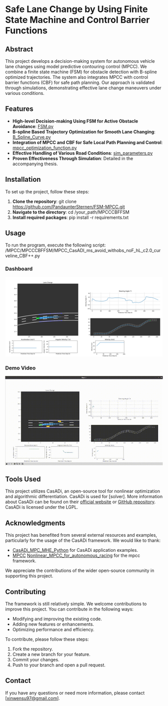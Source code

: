 # Safe Lane Change by Using Finite State Machine and Control Barrier Functions

## Abstract
This project develops a decision-making system for autonomous vehicle lane changes using model predictive contouring control (MPCC). We combine a finite state machine (FSM) for obstacle detection with B-spline optimized trajectories. The system also integrates MPCC with control barrier functions (CBF) for safe path planning. Our approach is validated through simulations, demonstrating effective lane change maneuvers under various conditions.

## Features
- **High-level Decision-making Using FSM for Active Obstacle Avoidance**: [FSM.py](/MPCCCBFFSM/high_level_control/FSM.py)
- **B-spline Based Trajectory Optimization for Smooth Lane Changing**: [B_Spline_Curve.py](/MPCCCBFFSM/high_level_control/B_Spline_Curve.py)
- **Integration of MPCC and CBF for Safe Local Path Planning and Control**: [mpcc_optimization_function.py](/MPCCCBFFSM/MPCC_set/mpcc_optimazation_fuction.py)
- **Effective Handling of Various Road Conditions**: [sim_parameters.py](/MPCCCBFFSM/env/sim_parameters.py)
- **Proven Effectiveness Through Simulation**: Detailed in the accompanying thesis.

## Installation
To set up the project, follow these steps:
1. **Clone the repository**:
git clone https://github.com/PandaunterSternen/FSM-MPCC.git
2. **Navigate to the directory**:
cd /your_path/MPCCCBFFSM
3. **Install required packages**:
pip install -r requirements.txt

## Usage
To run the program, execute the following script:
/MPCC/MPCCCBFFSM/MPCC_CasADI_ms_avoid_withobs_noF_hL_c2.0_curveline_CBF++.py

### Dashboard
![Dashboard Image](/MPCCCBFFSM/images_and_video/Picture.png)

### Demo Video
![Simulation GIF](/MPCCCBFFSM/images_and_video/FSM_MPCC_speed_4X.gif)

## Tools Used
This project utilizes CasADi, an open-source tool for nonlinear optimization and algorithmic differentiation. CasADi is used for [solver]. More information about CasADi can be found on their [official website](https://web.casadi.org/) or [GitHub repository](https://github.com/casadi/casadi). CasADi is licensed under the LGPL.

## Acknowledgments
This project has benefited from several external resources and examples, particularly for the usage of the CasADi framework. We would like to thank:
- [CasADi_MPC_MHE_Python](https://github.com/tomcattiger1230/CasADi_MPC_MHE_Python.git) for CasADi application examples.
- [MPCC](https://github.com/alexliniger/MPCC.git) [Nonlinear_MPCC_for_autonomous_racing](https://github.com/nirajbasnet/Nonlinear_MPCC_for_autonomous_racing.git) for the mpcc framework.

We appreciate the contributions of the wider open-source community in supporting this project.

## Contributing
The framework is still relatively simple. We welcome contributions to improve this project. You can contribute in the following ways:
- Modifying and improving the existing code.
- Adding new features or enhancements.
- Optimizing performance and efficiency.

To contribute, please follow these steps:
1. Fork the repository.
2. Create a new branch for your feature.
3. Commit your changes.
4. Push to your branch and open a pull request.

## Contact
If you have any questions or need more information, please contact [xinwensu97@gmail.com].




